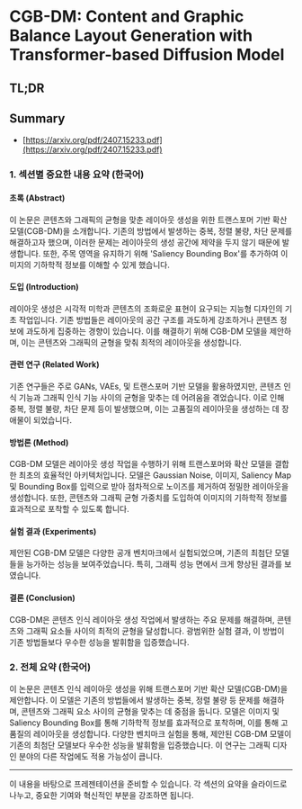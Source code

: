 # CGB-DM: Content and Graphic Balance Layout Generation with Transformer-based Diffusion Model
## TL;DR
## Summary
- [https://arxiv.org/pdf/2407.15233.pdf](https://arxiv.org/pdf/2407.15233.pdf)

### 1. 섹션별 중요한 내용 요약 (한국어)

#### 초록 (Abstract)
이 논문은 콘텐츠와 그래픽의 균형을 맞춘 레이아웃 생성을 위한 트랜스포머 기반 확산 모델(CGB-DM)을 소개합니다. 기존의 방법에서 발생하는 중복, 정렬 불량, 차단 문제를 해결하고자 했으며, 이러한 문제는 레이아웃의 생성 공간에 제약을 두지 않기 때문에 발생합니다. 또한, 주목 영역을 유지하기 위해 'Saliency Bounding Box'를 추가하여 이미지의 기하학적 정보를 이해할 수 있게 했습니다.

#### 도입 (Introduction)
레이아웃 생성은 시각적 미학과 콘텐츠의 조화로운 표현이 요구되는 지능형 디자인의 기초 작업입니다. 기존 방법들은 레이아웃의 공간 구조를 과도하게 강조하거나 콘텐츠 정보에 과도하게 집중하는 경향이 있습니다. 이를 해결하기 위해 CGB-DM 모델을 제안하며, 이는 콘텐츠와 그래픽의 균형을 맞춰 최적의 레이아웃을 생성합니다.

#### 관련 연구 (Related Work)
기존 연구들은 주로 GANs, VAEs, 및 트랜스포머 기반 모델을 활용하였지만, 콘텐츠 인식 기능과 그래픽 인식 기능 사이의 균형을 맞추는 데 어려움을 겪었습니다. 이로 인해 중복, 정렬 불량, 차단 문제 등이 발생했으며, 이는 고품질의 레이아웃을 생성하는 데 장애물이 되었습니다.

#### 방법론 (Method)
CGB-DM 모델은 레이아웃 생성 작업을 수행하기 위해 트랜스포머와 확산 모델을 결합한 최초의 효율적인 아키텍처입니다. 모델은 Gaussian Noise, 이미지, Saliency Map 및 Bounding Box를 입력으로 받아 점차적으로 노이즈를 제거하여 정밀한 레이아웃을 생성합니다. 또한, 콘텐츠와 그래픽 균형 가중치를 도입하여 이미지의 기하학적 정보를 효과적으로 포착할 수 있도록 합니다.

#### 실험 결과 (Experiments)
제안된 CGB-DM 모델은 다양한 공개 벤치마크에서 실험되었으며, 기존의 최첨단 모델들을 능가하는 성능을 보여주었습니다. 특히, 그래픽 성능 면에서 크게 향상된 결과를 보였습니다.

#### 결론 (Conclusion)
CGB-DM은 콘텐츠 인식 레이아웃 생성 작업에서 발생하는 주요 문제를 해결하며, 콘텐츠와 그래픽 요소들 사이의 최적의 균형을 달성합니다. 광범위한 실험 결과, 이 방법이 기존 방법들보다 우수한 성능을 발휘함을 입증했습니다.

### 2. 전체 요약 (한국어)
이 논문은 콘텐츠 인식 레이아웃 생성을 위해 트랜스포머 기반 확산 모델(CGB-DM)을 제안합니다. 이 모델은 기존의 방법들에서 발생하는 중복, 정렬 불량 등 문제를 해결하며, 콘텐츠와 그래픽 요소 사이의 균형을 맞추는 데 중점을 둡니다. 모델은 이미지 및 Saliency Bounding Box를 통해 기하학적 정보를 효과적으로 포착하며, 이를 통해 고품질의 레이아웃을 생성합니다. 다양한 벤치마크 실험을 통해, 제안된 CGB-DM 모델이 기존의 최첨단 모델보다 우수한 성능을 발휘함을 입증했습니다. 이 연구는 그래픽 디자인 분야의 다른 작업에도 적용 가능성이 큽니다.

---

이 내용을 바탕으로 프레젠테이션을 준비할 수 있습니다. 각 섹션의 요약을 슬라이드로 나누고, 중요한 기여와 혁신적인 부분을 강조하면 됩니다.